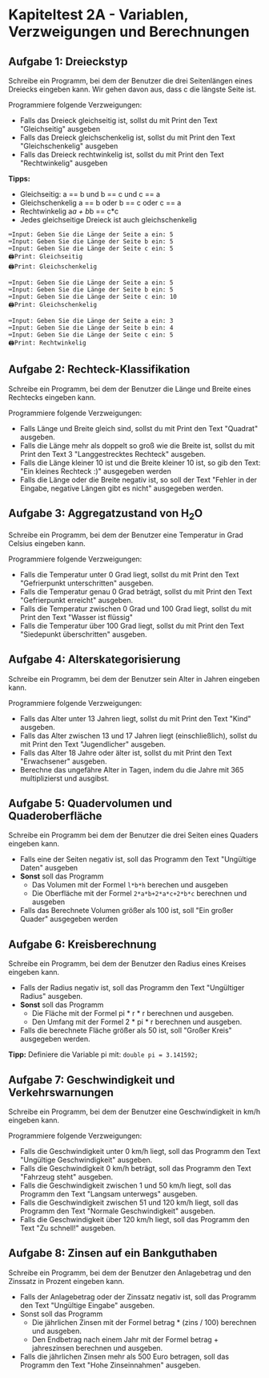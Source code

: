 # Kapiteltest 2A - Variablen, Verzweigungen und Berechnungen 

## Aufgabe 1: Dreieckstyp

Schreibe ein Programm, bei dem der Benutzer die
drei Seitenlängen eines Dreiecks eingeben kann.
Wir gehen davon aus, dass c die längste Seite ist.

Programmiere folgende Verzweigungen:
* Falls das Dreieck gleichseitig ist, sollst du mit Print den Text "Gleichseitig" ausgeben
* Falls das Dreieck gleichschenkelig ist, sollst du mit Print den Text "Gleichschenkelig" ausgeben
* Falls das Dreieck rechtwinkelig ist, sollst du mit Print den Text "Rechtwinkelig" ausgeben

**Tipps:**
* Gleichseitig: a == b und b == c und c == a
* Gleichschenkelig a == b oder b == c oder c == a
* Rechtwinkelig a*a + b*b == c*c
* Jedes gleichseitige Dreieck ist auch gleichschenkelig

```
⌨️Input: Geben Sie die Länge der Seite a ein: 5  
⌨️Input: Geben Sie die Länge der Seite b ein: 5
⌨️Input: Geben Sie die Länge der Seite c ein: 5
🖨️Print: Gleichseitig
🖨️Print: Gleichschenkelig
```

```
⌨️Input: Geben Sie die Länge der Seite a ein: 5  
⌨️Input: Geben Sie die Länge der Seite b ein: 5
⌨️Input: Geben Sie die Länge der Seite c ein: 10
🖨️Print: Gleichschenkelig
```

```
⌨️Input: Geben Sie die Länge der Seite a ein: 3  
⌨️Input: Geben Sie die Länge der Seite b ein: 4
⌨️Input: Geben Sie die Länge der Seite c ein: 5
🖨️Print: Rechtwinkelig
```

## Aufgabe 2: Rechteck-Klassifikation

Schreibe ein Programm, bei dem der Benutzer die Länge und Breite eines Rechtecks eingeben kann.

Programmiere folgende Verzweigungen:

* Falls Länge und Breite gleich sind, sollst du mit Print den Text "Quadrat" ausgeben.
* Falls die Länge mehr als doppelt so groß wie die Breite ist, sollst du mit Print den Text 3 "Langgestrecktes Rechteck" ausgeben.
* Falls die Länge kleiner 10 ist und die Breite kleiner 10 ist, so gib den Text: "Ein kleines Rechteck :)" ausgegeben werden
* Falls die Länge oder die Breite negativ ist, so soll der Text "Fehler in der Eingabe, negative Längen gibt es nicht" ausgegeben werden.

## Aufgabe 3: Aggregatzustand von H<sub>2</sub>O

Schreibe ein Programm, bei dem der Benutzer eine Temperatur in Grad Celsius eingeben kann.

Programmiere folgende Verzweigungen:

* Falls die Temperatur unter 0 Grad liegt, sollst du mit Print den Text "Gefrierpunkt unterschritten" ausgeben.
* Falls die Temperatur genau 0 Grad beträgt, sollst du mit Print den Text "Gefrierpunkt erreicht" ausgeben.
* Falls die Temperatur zwischen 0 Grad und 100 Grad liegt, sollst du mit Print den Text "Wasser ist flüssig"
* Falls die Temperatur über 100 Grad liegt, sollst du mit Print den Text "Siedepunkt überschritten" ausgeben.

## Aufgabe 4: Alterskategorisierung

Schreibe ein Programm, bei dem der Benutzer sein Alter in Jahren eingeben kann.

Programmiere folgende Verzweigungen:

* Falls das Alter unter 13 Jahren liegt, sollst du mit Print den Text "Kind" ausgeben.
* Falls das Alter zwischen 13 und 17 Jahren liegt (einschließlich), sollst du mit Print den Text "Jugendlicher" ausgeben.
* Falls das Alter 18 Jahre oder älter ist, sollst du mit Print den Text "Erwachsener" ausgeben.
* Berechne das ungefähre Alter in Tagen, indem du die Jahre mit 365 multiplizierst und ausgibst.

## Aufgabe 5: Quadervolumen und Quaderoberfläche

Schreibe ein Programm bei dem der Benutzer die drei Seiten eines Quaders eingeben kann.

* Falls eine der Seiten negativ ist, soll das Programm den Text "Ungültige Daten" ausgeben
* **Sonst** soll das Programm
    * Das Volumen mit der Formel `l*b*h` berechen und ausgeben
    * Die Oberfläche mit der Formel `2*a*b+2*a*c+2*b*c` berechnen und ausgeben
* Falls das Berechnete Volumen größer als 100 ist, soll "Ein großer Quader" ausgegeben werden

## Aufgabe 6: Kreisberechnung
Schreibe ein Programm, bei dem der Benutzer den Radius eines Kreises eingeben kann.

* Falls der Radius negativ ist, soll das Programm den Text "Ungültiger Radius" ausgeben.
* **Sonst** soll das Programm
    * Die Fläche mit der Formel pi * r * r berechnen und ausgeben.
    * Den Umfang mit der Formel 2 * pi * r berechnen und ausgeben.
* Falls die berechnete Fläche größer als 50 ist, soll "Großer Kreis" ausgegeben werden.

**Tipp:** Definiere die Variable pi mit: `double pi = 3.141592;`

## Aufgabe 7: Geschwindigkeit und Verkehrswarnungen

Schreibe ein Programm, bei dem der Benutzer eine Geschwindigkeit in km/h eingeben kann.

Programmiere folgende Verzweigungen:

* Falls die Geschwindigkeit unter 0 km/h liegt, soll das Programm den Text "Ungültige Geschwindigkeit" ausgeben.
* Falls die Geschwindigkeit 0 km/h beträgt, soll das Programm den Text "Fahrzeug steht" ausgeben.
* Falls die Geschwindigkeit zwischen 1 und 50 km/h liegt, soll das Programm den Text "Langsam unterwegs" ausgeben.
* Falls die Geschwindigkeit zwischen 51 und 120 km/h liegt, soll das Programm den Text "Normale Geschwindigkeit" ausgeben.
* Falls die Geschwindigkeit über 120 km/h liegt, soll das Programm den Text "Zu schnell!" ausgeben.

## Aufgabe 8: Zinsen auf ein Bankguthaben
Schreibe ein Programm, bei dem der Benutzer den Anlagebetrag und den Zinssatz in Prozent eingeben kann.

* Falls der Anlagebetrag oder der Zinssatz negativ ist, soll das Programm den Text "Ungültige Eingabe" ausgeben.
* Sonst soll das Programm
    * Die jährlichen Zinsen mit der Formel betrag * (zins / 100) berechnen und ausgeben.
    * Den Endbetrag nach einem Jahr mit der Formel betrag + jahreszinsen berechnen und ausgeben.
* Falls die jährlichen Zinsen mehr als 500 Euro betragen, soll das Programm den Text "Hohe Zinseinnahmen" ausgeben.
